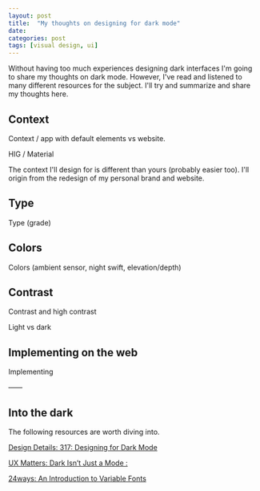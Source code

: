 ```yaml
---
layout: post
title:  "My thoughts on designing for dark mode"
date:   
categories: post
tags: [visual design, ui]
---
```

Without having too much experiences designing dark interfaces I'm going to share my thoughts on dark mode. However, I've read and listened to many different resources for the subject. I'll try and summarize and share my thoughts here.

<!--break-->

## Context
Context / app with default elements vs website. 

HIG / Material

The context I'll design for is different than yours (probably easier too). I'll origin from the redesign of my personal brand and website.


## Type

Type (grade)

## Colors
Colors (ambient sensor, night swift, elevation/depth)

## Contrast
Contrast and high contrast



Light vs dark

## Implementing on the web

Implementing 


——

## Into the dark
The following resources are worth diving into.

[Design Details: 317: Designing for Dark Mode](https://spec.fm/podcasts/design-details/310206)

[UX Matters: Dark Isn’t Just a Mode :](https://www.uxmatters.com/mt/archives/2020/01/dark-isnt-just-a-mode.php)

[24ways: An Introduction to Variable Fonts](https://24ways.org/2019/an-introduction-to-variable-fonts/)
